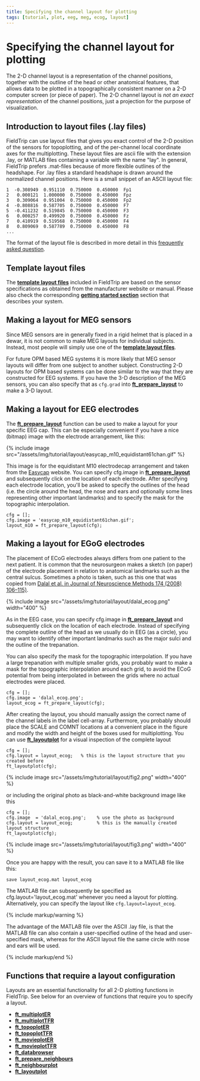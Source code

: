 ```yaml
---
title: Specifying the channel layout for plotting
tags: [tutorial, plot, eeg, meg, ecog, layout]
---
```


# Specifying the channel layout for plotting

The 2-D channel layout is a representation of the channel positions, together with the outline of the head or other anatomical features, that allows data to be plotted in a topographically consistent manner on a 2-D computer screen (or piece of paper). The 2-D channel layout is _not an exact representation_ of the channel positions, just a projection for the purpose of visualization.

## Introduction to layout files (.lay files)

FieldTrip can use layout files that gives you exact control of the 2-D position of the sensors for topoplotting, and of the per-channel local coordinate axes for the multiplotting. These layout files are ascii file with the extension .lay, or MATLAB files containing a variable with the name "lay". In general, FieldTrip prefers .mat-files because of more flexible outlines of the headshape. For .lay files a standard headshape is drawn around the normalized channel positions. Here is a small snippet of an ASCII layout file:

    1  -0.308949  0.951110  0.750000  0.450000  Fp1
    2   0.000121  1.000000  0.750000  0.450000  Fpz
    3   0.309064  0.951004  0.750000  0.450000  Fp2
    4  -0.808816  0.587705  0.750000  0.450000  F7
    5  -0.411232  0.519845  0.750000  0.450000  F3
    6   0.000257  0.499920  0.750000  0.450000  Fz
    7   0.410919  0.519568  0.750000  0.450000  F4
    8   0.809069  0.587789  0.750000  0.450000  F8
    ...

The format of the layout file is described in more detail in this [frequently asked question](/faq/what_is_the_format_of_the_layout_file_which_is_used_for_plotting).

## Template layout files

The **[template layout files](/template/layout)** included in FieldTrip are based on the sensor specifications as obtained from the manufacturer website or manual. Please also check the corresponding **[getting started section](/getting_started)** section that describes your system.

## Making a layout for MEG sensors

Since MEG sensors are in generally fixed in a rigid helmet that is placed in a dewar, it is not common to make MEG layouts for individual subjects. Instead, most people will simply use one of the **[template layout files](/template/layout)**.

For future OPM based MEG systems it is more likely that MEG sensor layouts will differ from one subject to another subject. Constructing 2-D layouts for OPM based systems can be done similar to the way that they are constructed for EEG systems. If you have the 3-D description of the MEG sensors, you can also specify that as `cfg.grad` into **[ft_prepare_layout](/reference/ft_prepare_layout)** to make a 3-D layout.

## Making a layout for EEG electrodes

The **[ft_prepare_layout](/reference/ft_prepare_layout)** function can be used to make a layout for your specific EEG cap. This can be especially convenient if you have a nice (bitmap) image with the electrode arrangement, like this:

{% include image src="/assets/img/tutorial/layout/easycap_m10_equidistant61chan.gif" %}

This image is for the equidistant M10 electrodecap arrangement and taken from the [Easycap](http://www.easycap.de) website. You can specify cfg.image in **[ft_prepare_layout](/reference/ft_prepare_layout)** and subsequently click on the location of each electrode. After specifying each electrode location, you'll be asked to specify the outlines of the head (i.e. the circle around the head, the nose and ears and optionally some lines representing other important landmarks) and to specify the mask for the topographic interpolation.

    cfg = [];
    cfg.image = 'easycap_m10_equidistant61chan.gif';
    layout_m10 = ft_prepare_layout(cfg);

## Making a layout for EGoG electrodes

The placement of ECoG electrodes always differs from one patient to the next patient. It is common that the neurosurgeon makes a sketch (on paper) of the electrode placement in relation to anatomical landmarks such as the central sulcus. Sometimes a photo is taken, such as this one that was copied from [Dalal et al. in Journal of Neuroscience Methods 174 (2008) 106–115)](http://www.ncbi.nlm.nih.gov/pubmed/18657573).

{% include image src="/assets/img/tutorial/layout/dalal_ecog.png" width="400" %}

As in the EEG case, you can specify cfg.image in **[ft_prepare_layout](/reference/ft_prepare_layout)** and subsequently click on the location of each electrode. Instead of specifying the complete outline of the head as we usually do in EEG (as a circle), you may want to identify other important landmarks such as the major sulci and the outline of the trepanation.

You can also specify the mask for the topographic interpolation. If you have a large trepanation with multiple smaller grids, you probably want to make a mask for the topographic interpolation around each grid, to avoid the ECoG potential from being interpolated in between the grids where no actual electrodes were placed.

    cfg = [];
    cfg.image = 'dalal_ecog.png';
    layout_ecog = ft_prepare_layout(cfg);

After creating the layout, you should manually assign the correct name of the channel labels in the label cell-array. Furthermore, you probably should place the SCALE and COMNT locations at a convenient place in the figure and modify the width and height of the boxes used for multiplotting. You can use **[ft_layoutplot](/reference/ft_layoutplot)** for a visual inspection of the complete layout

    cfg = [];
    cfg.layout = layout_ecog;   % this is the layout structure that you created before
    ft_layoutplot(cfg);

{% include image src="/assets/img/tutorial/layout/fig2.png" width="400" %}

or including the original photo as black-and-white background image like this

    cfg = [];
    cfg.image  = 'dalal_ecog.png';    % use the photo as background
    cfg.layout = layout_ecog;         % this is the manually created layout structure
    ft_layoutplot(cfg);

{% include image src="/assets/img/tutorial/layout/fig3.png" width="400" %}

Once you are happy with the result, you can save it to a MATLAB file like this:

    save layout_ecog.mat layout_ecog

The MATLAB file can subsequently be specified as cfg.layout='layout_ecog.mat' whenever you need a layout for plotting. Alternatively, you can specify the layout like `cfg.layout=layout_ecog`.

{% include markup/warning %}

The advantage of the MATLAB file over the ASCII .lay file, is that the MATLAB file can also contain a user-specified outline of the head and user-specified mask, whereas for the ASCII layout file the same circle with nose and ears will be used.

{% include markup/end %}

## Functions that require a layout configuration

Layouts are an essential functionality for all 2-D plotting functions in FieldTrip. See below for an overview of functions that require you to specify a layout.

- **[ft_multiplotER](/reference/ft_multiplotER)**
- **[ft_multiplotTFR](/reference/ft_multiplotTFR)**
- **[ft_topoplotER](/reference/ft_topoplotER)**
- **[ft_topoplotTFR](/reference/ft_topoplotTFR)**
- **[ft_movieplotER](/reference/ft_movieplotER)**
- **[ft_movieplotTFR](/reference/ft_movieplotTFR)**
- **[ft_databrowser](/reference/ft_databrowser)**
- **[ft_prepare_neighbours](/reference/ft_prepare_neighbours)**
- **[ft_neighbourplot](/reference/ft_neighbourplot)**
- **[ft_layoutplot](/reference/ft_layoutplot)**

